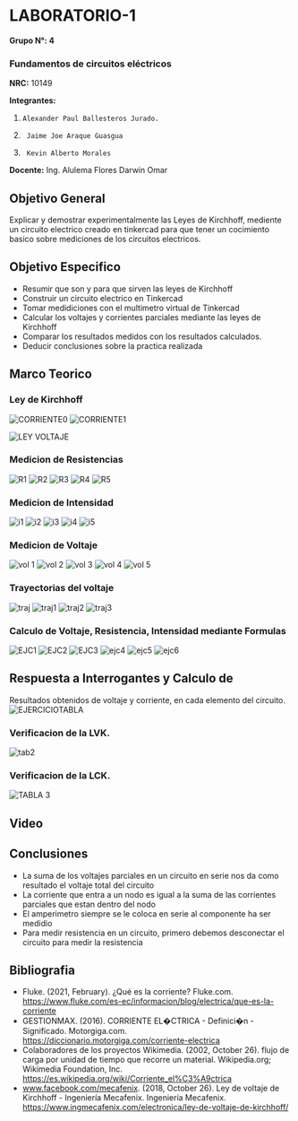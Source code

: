 # LABORATORIO-1
 **Grupo N°: 4**                                    
 
### Fundamentos de circuitos eléctricos  
 
 **NRC:** 10149                 
 
 **Integrantes:**

1.     Alexander Paul Ballesteros Jurado.
2.      Jaime Joe Araque Guasgua
3.      Kevin Alberto Morales

**Docente:** Ing. Alulema Flores Darwin Omar


## Objetivo General

Explicar y demostrar experimentalmente las Leyes de Kirchhoff, mediente un circuito electrico creado en tinkercad para que tener un cocimiento basico sobre mediciones de los circuitos electricos.

## Objetivo Especifico
* Resumir que son y para que sirven las leyes de Kirchhoff
* Construir un circuito electrico en Tinkercad
* Tomar medidiciones con el multimetro virtual de Tinkercad
* Calcular los voltajes y corrientes parciales mediante las leyes de Kirchhoff
* Comparar los resultados medidos con los resultados calculados.
* Deducir conclusiones sobre la practica realizada

## Marco Teorico

### Ley de Kirchhoff

![CORRIENTE0](https://user-images.githubusercontent.com/93928146/141392549-abf7337b-f047-4e1c-b16e-fa928e75a58f.PNG)
![CORRIENTE1](https://user-images.githubusercontent.com/93928146/141392548-2501e50a-cec0-459b-85b9-dba0a68133d4.PNG)


![LEY VOLTAJE](https://user-images.githubusercontent.com/93951775/141382801-cd85009c-65e2-47bd-a484-10c4ce36dd8c.png)



### Medicion de Resistencias

![R1](https://user-images.githubusercontent.com/93928146/141375859-26de3b2f-7343-438b-82c4-c3a76e95e730.PNG)
![R2](https://user-images.githubusercontent.com/93928146/141375860-e8e4034e-93f3-48f7-b0f7-829077def440.PNG)
![R3](https://user-images.githubusercontent.com/93928146/141375861-8f12469f-ed15-4160-aa9d-e731e92eef15.PNG)
![R4](https://user-images.githubusercontent.com/93928146/141375855-eb975c9b-5ee8-4303-8ee3-936494cee017.PNG)
![R5](https://user-images.githubusercontent.com/93928146/141375857-08ec6456-e02c-4fcb-9b95-ff978ba47c13.PNG)

### Medicion de Intensidad

![i1](https://user-images.githubusercontent.com/93224166/141375581-7411e232-39ea-42c8-b006-ef16f1635cd3.png)
![i2](https://user-images.githubusercontent.com/93224166/141382599-beb9714c-c5e7-479c-b04e-3aa53350978f.png)
![i3](https://user-images.githubusercontent.com/93224166/141375583-a016c03f-31be-4ed1-a26d-90593986a033.png)
![i4](https://user-images.githubusercontent.com/93224166/141375577-a60d4968-5f6b-4a35-95da-3562d71756ce.png)
![i5](https://user-images.githubusercontent.com/93224166/141375580-50407674-f22e-4f84-b492-623e0b14216a.png)


### Medicion de Voltaje

![vol 1](https://user-images.githubusercontent.com/93951775/141375791-ab352cda-2b63-40bb-a235-ed08519416d3.JPG)
![vol 2](https://user-images.githubusercontent.com/93951775/141375780-48f83f07-50a1-4a9a-acce-a90bb2c7c3b8.JPG)
![vol 3](https://user-images.githubusercontent.com/93951775/141375798-1ac4a091-c2dc-44c5-800b-fceb2663f761.JPG)
![vol 4](https://user-images.githubusercontent.com/93951775/141375795-c189472c-9b45-4477-bf99-1e72e2b4ea21.JPG)
![vol 5](https://user-images.githubusercontent.com/93951775/141375794-f35600f3-a217-42a6-8cdc-fe8cc7c0b5d9.JPG)


### Trayectorias del voltaje

![traj](https://user-images.githubusercontent.com/93224166/141406937-6f4706a9-70d9-4274-a9d2-35cf421a830f.png)
![traj1](https://user-images.githubusercontent.com/93224166/141406939-9b4c1eee-a891-4eb5-9595-ec5390f02c02.png)
![traj2](https://user-images.githubusercontent.com/93224166/141406929-44cc243d-6998-4182-874f-617ed063ee5d.png)
![traj3](https://user-images.githubusercontent.com/93224166/141406936-ee641925-229f-405a-a6d0-526cdf99856d.png)



### Calculo de Voltaje, Resistencia, Intensidad mediante Formulas 

![EJC1](https://user-images.githubusercontent.com/93928146/141392047-0e29e212-ba1d-48a7-b19e-3e89fb7a4225.PNG)
![EJC2](https://user-images.githubusercontent.com/93928146/141392048-7bfe13f4-21cc-4f15-88fb-4e98d21789e9.PNG)
![EJC3](https://user-images.githubusercontent.com/93928146/141392050-93296443-6882-47a4-8c85-f91b2797cd1d.PNG)
![ejc4](https://user-images.githubusercontent.com/93224166/141396443-a9a9e0ca-eaba-47e1-b886-7352a6dcc19b.png)
![ejc5](https://user-images.githubusercontent.com/93224166/141396438-875ddf7f-30df-489e-aa6e-bba6ae8f07ac.png)
![ejc6](https://user-images.githubusercontent.com/93224166/141396442-a4e81263-9a31-48e6-a2e0-51cd311100a3.png)



## Respuesta a Interrogantes y Calculo de 

Resultados obtenidos de voltaje y corriente, en cada elemento del circuito.
![EJERCICIOTABLA](https://user-images.githubusercontent.com/93928146/141401780-bc8f87bc-0f9b-473f-b45a-8ef0da86b007.PNG)

### Verificacion de la LVK.

![tab2](https://user-images.githubusercontent.com/93224166/141408469-028655bd-fffa-42a1-8559-47f911b99f60.png)

### Verificacion de la LCK.

![TABLA 3](https://user-images.githubusercontent.com/93951775/141402516-1cdd8c9c-d731-45b3-a8fd-dc3158ffd729.JPG)

## Video

## Conclusiones
* La suma de los voltajes parciales en un circuito en serie nos da como resultado el voltaje total del circuito
* La corriente que entra a un nodo es igual a la suma de las corrientes parciales que estan dentro del nodo
* El amperimetro siempre se le coloca en serie al componente ha ser medidio
* Para medir resistencia en un circuito, primero debemos desconectar el circuito para medir la resistencia

## Bibliografia

* Fluke. (2021, February). ¿Qué es la corriente? Fluke.com. https://www.fluke.com/es-ec/informacion/blog/electrica/que-es-la-corriente
* GESTIONMAX. (2016). CORRIENTE EL�CTRICA - Definici�n - Significado. Motorgiga.com. https://diccionario.motorgiga.com/corriente-electrica
* Colaboradores de los proyectos Wikimedia. (2002, October 26). flujo de carga por unidad de tiempo que recorre un material. Wikipedia.org; Wikimedia Foundation, Inc. https://es.wikipedia.org/wiki/Corriente_el%C3%A9ctrica
* www.facebook.com/mecafenix. (2018, October 26). Ley de voltaje de Kirchhoff - Ingeniería Mecafenix. Ingeniería Mecafenix. https://www.ingmecafenix.com/electronica/ley-de-voltaje-de-kirchhoff/

‌
